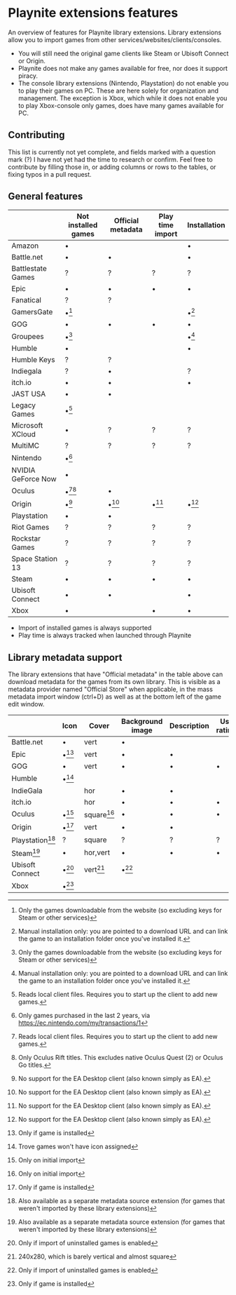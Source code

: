 # Playnite extensions features
An overview of features for Playnite library extensions. Library extensions allow you to import games from other services/websites/clients/consoles.

* You will still need the original game clients like Steam or Ubisoft Connect or Origin.
* Playnite does not make any games available for free, nor does it support piracy.
* The console library extensions (Nintendo, Playstation) do not enable you to play their games on PC. These are here solely for organization and management. The exception is Xbox, which while it does not enable you to play Xbox-console only games, does have many games available for PC.

## Contributing
This list is currently not yet complete, and fields marked with a question mark (?) I have not yet had the time to research or confirm. Feel free to contribute by filling those in, or adding columns or rows to the tables, or fixing typos in a pull request.

## General features

|                    | Not installed games | Official metadata | Play time import | Installation |
| ------------------ | ------------------- | ----------------- | ---------------- | ------------ |
| Amazon             | •                   |                   |                  | •            |
| Battle.net         | •                   | •                 |                  | •            |
| Battlestate Games  | ?                   | ?                 | ?                | ?            |
| Epic               | •                   | •                 | •                | •            |
| Fanatical          | ?                   | ?                 |                  |              |
| GamersGate         | •[^d]               |                   |                  | •[^c]        |
| GOG                | •                   | •                 | •                | •            |
| Groupees           | •[^d]               |                   |                  | •[^c]        |
| Humble             | •                   |                   |                  | •            |
| Humble Keys        | ?                   | ?                 |                  |              |
| Indiegala          | ?                   | •                 |                  | ?            |
| itch.io            | •                   | •                 |                  | •            |
| JAST USA           | •                   | •                 |                  |              |
| Legacy Games       | •[^a]               |                   |                  |              |
| Microsoft XCloud   | •                   | ?                 | ?                | ?            |
| MultiMC            | ?                   | ?                 | ?                | ?            |
| Nintendo           | •[^f]               |                   |                  |              |
| NVIDIA GeForce Now | •                   |                   |                  |              |
| Oculus             | •[^a][^b]           | •                 |                  |              |
| Origin             | •[^e]               | •[^e]             | •[^e]            | •[^e]        |
| Playstation        | •                   | •                 |                  |              |
| Riot Games         | ?                   | ?                 | ?                | ?            |
| Rockstar Games     | ?                   | ?                 | ?                | ?            |
| Space Station 13   | ?                   | ?                 | ?                | ?            |
| Steam              | •                   | •                 | •                | •            |
| Ubisoft Connect    | •                   | •                 |                  | •            |
| Xbox               | •                   |                   | •                | •            |

* Import of installed games is always supported
* Play time is always tracked when launched through Playnite

[^a]: Reads local client files. Requires you to start up the client to add new games.
[^b]: Only Oculus Rift titles. This excludes native Oculus Quest (2) or Oculus Go titles.
[^c]: Manual installation only: you are pointed to a download URL and can link the game to an installation folder once you've installed it.
[^d]: Only the games downloadable from the website (so excluding keys for Steam or other services)
[^e]: No support for the EA Desktop client (also known simply as EA).
[^f]: Only games purchased in the last 2 years, via https://ec.nintendo.com/my/transactions/1

## Library metadata support
The library extensions that have "Official metadata" in the table above can download metadata for the games from its own library. This is visible as a metadata provider named "Official Store" when applicable, in the mass metadata import window (ctrl+D) as well as at the bottom left of the game edit window.

|                 | Icon  | Cover      | Background image | Description | User ratings |
| --------------- | ----- | ---------- | ---------------- | ----------- | ------------ |
| Battle.net      | •     | vert       | •                |             |              |
| Epic            | •[^1] | vert       | •                | •           |              |
| GOG             | •     | vert       | •                | •           | •            |
| Humble          | •[^3] |            |                  |             |              |
| IndieGala       |       | hor        | •                | •           |              |
| itch.io         |       | hor        | •                | •           | •            |
| Oculus          | •[^4] | square[^4] | •                | •           | •            |
| Origin          | •[^1] | vert       | •                | •           |              |
| Playstation[^5] | ?     | square     | ?                | ?           | ?            |
| Steam[^5]       | •     | hor,vert   | •                | •           | •            |
| Ubisoft Connect | •[^2] | vert[^6]   | •[^2]            |             |              |
| Xbox            | •[^1] |            |                  |             |              |

[^1]: Only if game is installed
[^2]: Only if import of uninstalled games is enabled
[^3]: Trove games won't have icon assigned
[^4]: Only on initial import
[^5]: Also available as a separate metadata source extension (for games that weren't imported by these library extensions)
[^6]: 240x280, which is barely vertical and almost square
